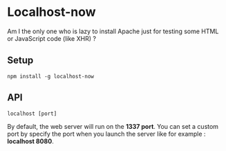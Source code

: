 Localhost-now
===

Am I the only one who is lazy to install Apache just for testing some HTML or JavaScript code (like XHR) ?


## Setup
`npm install -g localhost-now`

## API

`localhost [port]`

By default, the web server will run on the **1337 port**. You can set a custom port by specify the port when you
launch the server like for example : **localhost 8080**.


